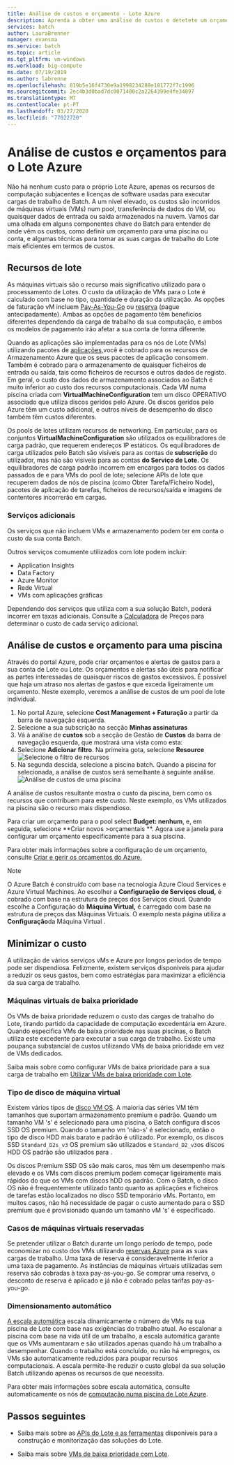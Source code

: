 ```yaml
---
title: Análise de custos e orçamento - Lote Azure
description: Aprenda a obter uma análise de custos e detetete um orçamento para os recursos computacionais subjacentes e licenças de software usadas para executar as suas cargas de trabalho do Batch.
services: batch
author: LauraBrenner
manager: evansma
ms.service: batch
ms.topic: article
ms.tgt_pltfrm: vm-windows
ms.workload: big-compute
ms.date: 07/19/2019
ms.author: labrenne
ms.openlocfilehash: 819b5e16f4730e9a1998234288e181772f7c1996
ms.sourcegitcommit: 2ec4b3d0bad7dc0071400c2a2264399e4fe34897
ms.translationtype: MT
ms.contentlocale: pt-PT
ms.lasthandoff: 03/27/2020
ms.locfileid: "77022720"
---
```

# <a name="cost-analysis-and-budgets-for-azure-batch"></a>Análise de custos e orçamentos para o Lote Azure

Não há nenhum custo para o próprio Lote Azure, apenas os recursos de computação subjacentes e licenças de software usadas para executar cargas de trabalho de Batch. A um nível elevado, os custos são incorridos de máquinas virtuais (VMs) num pool, transferência de dados do VM, ou quaisquer dados de entrada ou saída armazenados na nuvem. Vamos dar uma olhada em alguns componentes chave do Batch para entender de onde vêm os custos, como definir um orçamento para uma piscina ou conta, e algumas técnicas para tornar as suas cargas de trabalho do Lote mais eficientes em termos de custos.

## <a name="batch-resources"></a>Recursos de lote

As máquinas virtuais são o recurso mais significativo utilizado para o processamento de Lotes. O custo da utilização de VMs para o Lote é calculado com base no tipo, quantidade e duração da utilização. As opções de faturação vM incluem [Pay-As-You-Go](https://azure.microsoft.com/offers/ms-azr-0003p/) ou [reserva](../cost-management-billing/reservations/save-compute-costs-reservations.md) (pague antecipadamente). Ambas as opções de pagamento têm benefícios diferentes dependendo da carga de trabalho da sua computação, e ambos os modelos de pagamento irão afetar a sua conta de forma diferente.

Quando as aplicações são implementadas para os nós de Lote (VMs) utilizando pacotes de [aplicações,](batch-application-packages.md)você é cobrado para os recursos de Armazenamento Azure que os seus pacotes de aplicação consomem. Também é cobrado para o armazenamento de quaisquer ficheiros de entrada ou saída, tais como ficheiros de recursos e outros dados de registo. Em geral, o custo dos dados de armazenamento associados ao Batch é muito inferior ao custo dos recursos computacionais. Cada VM numa piscina criada com **VirtualMachineConfiguration** tem um disco OPERATIVO associado que utiliza discos geridos pelo Azure. Os discos geridos pelo Azure têm um custo adicional, e outros níveis de desempenho do disco também têm custos diferentes.

Os pools de lotes utilizam recursos de networking. Em particular, para os conjuntos **VirtualMachineConfiguration** são utilizados os equilibradores de carga padrão, que requerem endereços IP estáticos. Os equilibradores de carga utilizados pelo Batch são visíveis para as contas de **subscrição** do utilizador, mas não são visíveis para as contas **do Serviço de Lote.** Os equilibradores de carga padrão incorrem em encargos para todos os dados passados de e para VMs do pool de lote; selecione APIs de lote que recuperem dados de nós de piscina (como Obter Tarefa/Ficheiro Node), pacotes de aplicação de tarefas, ficheiros de recursos/saída e imagens de contentores incorrerão em cargas.

### <a name="additional-services"></a>Serviços adicionais

Os serviços que não incluem VMs e armazenamento podem ter em conta o custo da sua conta Batch.

Outros serviços comumente utilizados com lote podem incluir:

- Application Insights
- Data Factory
- Azure Monitor
- Rede Virtual
- VMs com aplicações gráficas

Dependendo dos serviços que utiliza com a sua solução Batch, poderá incorrer em taxas adicionais. Consulte a [Calculadora](https://azure.microsoft.com/pricing/calculator/) de Preços para determinar o custo de cada serviço adicional.

## <a name="cost-analysis-and-budget-for-a-pool"></a>Análise de custos e orçamento para uma piscina

Através do portal Azure, pode criar orçamentos e alertas de gastos para a sua conta de Lote ou Lote. Os orçamentos e alertas são úteis para notificar as partes interessadas de quaisquer riscos de gastos excessivos. É possível que haja um atraso nos alertas de gastos e que exceda ligeiramente um orçamento. Neste exemplo, veremos a análise de custos de um pool de lote individual.

1. No portal Azure, selecione **Cost Management + Faturação** a partir da barra de navegação esquerda.
1. Selecione a sua subscrição na secção **Minhas assinaturas**
1. Vá à análise de **custos** sob a secção de Gestão de **Custos** da barra de navegação esquerda, que mostrará uma vista como esta:
1. Selecione **Adicionar filtro**. Na primeira gota, selecione **Resource** ![Selecione o filtro de recursos](./media/batch-budget/resource-filter.png)
1. Na segunda descida, selecione a piscina batch. Quando a piscina for selecionada, a análise de custos será semelhante à seguinte análise.
    ![Análise de custos de uma piscina](./media/batch-budget/pool-cost-analysis.png)

A análise de custos resultante mostra o custo da piscina, bem como os recursos que contribuem para este custo. Neste exemplo, os VMs utilizados na piscina são o recurso mais dispendioso.

Para criar um orçamento para o pool select **Budget: nenhum**, e, em seguida, selecione **Criar novos >orçamentais **. Agora use a janela para configurar um orçamento especificamente para a sua piscina.

Para obter mais informações sobre a configuração de um orçamento, consulte [Criar e gerir os orçamentos do Azure.](../cost-management-billing/costs/tutorial-acm-create-budgets.md)

> [!NOTE]
> O Azure Batch é construído com base na tecnologia Azure Cloud Services e Azure Virtual Machines. Ao escolher a **Configuração de Serviços cloud,** é cobrado com base na estrutura de preços dos Serviços cloud. Quando escolhe a Configuração da **Máquina Virtual,** é carregado com base na estrutura de preços das Máquinas Virtuais. O exemplo nesta página utiliza a **Configuração**da Máquina Virtual .

## <a name="minimize-cost"></a>Minimizar o custo

A utilização de vários serviços vMs e Azure por longos períodos de tempo pode ser dispendiosa. Felizmente, existem serviços disponíveis para ajudar a reduzir os seus gastos, bem como estratégias para maximizar a eficiência da sua carga de trabalho.

### <a name="low-priority-virtual-machines"></a>Máquinas virtuais de baixa prioridade

Os VMs de baixa prioridade reduzem o custo das cargas de trabalho do Lote, tirando partido da capacidade de computação excedentária em Azure. Quando especifica VMs de baixa prioridade nas suas piscinas, o Batch utiliza este excedente para executar a sua carga de trabalho. Existe uma poupança substancial de custos utilizando VMs de baixa prioridade em vez de VMs dedicados.

Saiba mais sobre como configurar VMs de baixa prioridade para a sua carga de trabalho em [Utilizar VMs de baixa prioridade com Lote](batch-low-pri-vms.md).

### <a name="virtual-machine-os-disk-type"></a>Tipo de disco de máquina virtual

Existem vários tipos de [disco VM OS](../virtual-machines/windows/disks-types.md). A maioria das séries VM têm tamanhos que suportam armazenamento premium e padrão. Quando um tamanho VM 's' é selecionado para uma piscina, o Batch configura discos SSD OS premium. Quando o tamanho vm 'não-s' é selecionado, então o tipo de disco HDD mais barato e padrão é utilizado. Por exemplo, os discos SSD `Standard_D2s_v3` OS premium são utilizados e `Standard_D2_v3`os discos HDD OS padrão são utilizados para .

Os discos Premium SSD OS são mais caros, mas têm um desempenho mais elevado e os VMs com discos premium podem começar ligeiramente mais rápidos do que os VMs com discos hDD os padrão. Com o Batch, o disco OS não é frequentemente utilizado tanto quanto as aplicações e ficheiros de tarefas estão localizados no disco SSD temporário vMs. Portanto, em muitos casos, não há necessidade de pagar o custo aumentado para o SSD premium que é provisionado quando um tamanho vM 's' é especificado.

### <a name="reserved-virtual-machine-instances"></a>Casos de máquinas virtuais reservadas

Se pretender utilizar o Batch durante um longo período de tempo, pode economizar no custo dos VMs utilizando [reservas Azure](../cost-management-billing/reservations/save-compute-costs-reservations.md) para as suas cargas de trabalho. Uma taxa de reserva é consideravelmente inferior a uma taxa de pagamento. As instâncias de máquinas virtuais utilizadas sem reserva são cobradas à taxa pay-as-you-go. Se comprar uma reserva, o desconto de reserva é aplicado e já não é cobrado pelas tarifas pay-as-you-go.

### <a name="automatic-scaling"></a>Dimensionamento automático

[A escala automática](batch-automatic-scaling.md) escala dinamicamente o número de VMs na sua piscina de Lote com base nas exigências do trabalho atual. Ao escalonar a piscina com base na vida útil de um trabalho, a escala automática garante que os VMs aumentaram e são utilizados apenas quando há um trabalho a desempenhar. Quando o trabalho está concluído, ou não há empregos, os VMs são automaticamente reduzidos para poupar recursos computacionais. A escala permite-lhe reduzir o custo global da sua solução Batch utilizando apenas os recursos de que necessita.

Para obter mais informações sobre escala automática, consulte automaticamente os nós de [computação numa piscina de Lote Azure](batch-automatic-scaling.md).

## <a name="next-steps"></a>Passos seguintes

- Saiba mais sobre as [APIs do Lote e as ferramentas](batch-apis-tools.md) disponíveis para a construção e monitorização das soluções do Lote.  

- Saiba mais sobre [VMs de baixa prioridade com Lote](batch-low-pri-vms.md).
